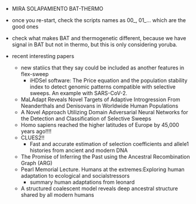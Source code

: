 

- MIRA SOLAPAMIENTO BAT-THERMO

- once you re-start, check the scripts names as 00_, 01_... which are the good ones

- check what makes BAT and thermogenetic different, because we have signal in BAT but not in thermo, but this is only considering yoruba.

- recent interesting papers
	- new statiics that they say could be included as another features in flex-sweep
		- iHDSel software: The Price equation and the population stability index to detect genomic patterns compatible with selective sweeps. An example with SARS-CoV-2.
	- MaLAdapt Reveals Novel Targets of Adaptive Introgression From Neanderthals and Denisovans in Worldwide Human Populations
	- A Novel Approach Utilizing Domain Adversarial Neural Networks for the Detection and Classification of Selective Sweeps
	- Homo sapiens reached the higher latitudes of Europe by 45,000 years ago!!!!
	- CLUES2!!
		- Fast and accurate estimation of selection coefficients and allele1 histories from ancient and modern DNA
	- The Promise of Inferring the Past using the Ancestral Recombination Graph (ARG)
	- Pearl Memorial Lecture. Humans at the extremes:Exploring human adaptation to ecological and socialstressors
		- summary human adaptations from leonard
	- A structured coalescent model reveals deep ancestral structure shared by all modern humans